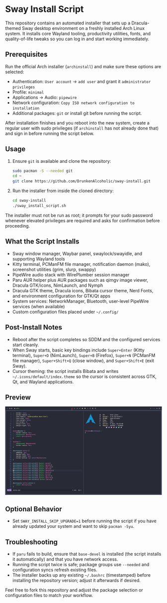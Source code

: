 # Sway Install Script

This repository contains an automated installer that sets up a Dracula-themed Sway desktop environment on a freshly installed Arch Linux system. It installs core Wayland tooling, productivity utilities, fonts, and quality-of-life tweaks so you can log in and start working immediately.

## Prerequisites

Run the official Arch installer (`archinstall`) and make sure these options are selected:

- Authentication: `User account` -> `add user` and grant it `administrator privileges`
- Profile: `minimal`
- Applications -> Audio: `pipewire`
- Network configuration: `Copy ISO network configuration to installation`
- Additional packages: `git` or install git before running the script.

After installation finishes and you reboot into the new system, create a regular user with sudo privileges (if `archinstall` has not already done that) and sign in before running the script below.

## Usage

1. Ensure `git` is available and clone the repository:

   ```bash
   sudo pacman -S --needed git
   cd ~
   git clone https://github.com/DrunkenAlcoholic/sway-install.git
   ```

2. Run the installer from inside the cloned directory:

   ```bash
   cd sway-install
   ./sway_install_script.sh
   ```

The installer must not be run as root; it prompts for your sudo password whenever elevated privileges are required and asks for confirmation before proceeding.

## What the Script Installs

- Sway window manager, Waybar panel, swaylock/swayidle, and supporting Wayland tools
- Kitty terminal, PCManFM file manager, notification daemon (mako), screenshot utilities (grim, slurp, swappy)
- PipeWire audio stack with WirePlumber session manager
- Paru AUR helper plus AUR packages such as qimgv image viewer, Dracula GTK/icons, NimLaunch, and Nymph
- Dracula GTK theme, Dracula icons, Bibata cursor theme, Nerd Fonts, and environment configuration for GTK/Qt apps
- System services: NetworkManager, Bluetooth, user-level PipeWire services (when available)
- Custom configuration files placed under `~/.config/`

## Post-Install Notes

- Reboot after the script completes so SDDM and the configured services start cleanly.
- When Sway starts, basic key bindings include `Super+Enter` (Kitty terminal), `Super+D` (NimLaunch), `Super+B` (Firefox), `Super+N` (PCManFM file manager), `Super+Shift+Q` (close window), and `Super+Shift+E` (exit Sway).
- Cursor theming: the script installs Bibata and writes `~/.icons/default/index.theme` so the cursor is consistent across GTK, Qt, and Wayland applications.

## Preview

![Dracula-themed Sway desktop](Screenshot.png)

## Optional Behavior

- Set `SWAY_INSTALL_SKIP_UPGRADE=1` before running the script if you have already updated your system and want to skip `pacman -Syu`.

## Troubleshooting

- If `paru` fails to build, ensure that `base-devel` is installed (the script installs it automatically) and that you have network access.
- Running the script twice is safe; package groups use `--needed` and configuration syncs refresh existing files.
- The installer backs up any existing `~/.bashrc` (timestamped) before installing the repository version; adjust it afterwards if desired.

Feel free to fork this repository and adjust the package selection or configuration files to match your workflow.
